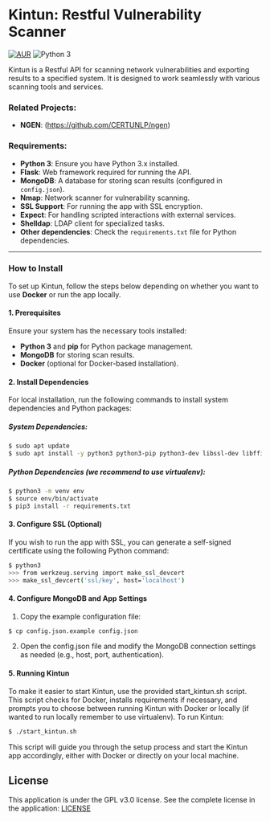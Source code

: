 # Kintun: Restful Vulnerability Scanner

[![AUR](https://img.shields.io/aur/license/yaourt.svg?maxAge=2592000)](https://github.com/CERTUNLP/Kintun/blob/master/LICENSE)
![Python 3](http://img.shields.io/badge/python-3-blue.svg)

Kintun is a Restful API for scanning network vulnerabilities and exporting results to a specified system. It is designed to work seamlessly with various scanning tools and services.

### Related Projects:
- **NGEN**: (https://github.com/CERTUNLP/ngen)

### Requirements:

- **Python 3**: Ensure you have Python 3.x installed.
- **Flask**: Web framework required for running the API.
- **MongoDB**: A database for storing scan results (configured in `config.json`).
- **Nmap**: Network scanner for vulnerability scanning.
- **SSL Support**: For running the app with SSL encryption.
- **Expect**: For handling scripted interactions with external services.
- **Shelldap**: LDAP client for specialized tasks.
- **Other dependencies**: Check the `requirements.txt` file for Python dependencies.

---

### How to Install

To set up Kintun, follow the steps below depending on whether you want to use **Docker** or run the app locally.

#### 1. Prerequisites

Ensure your system has the necessary tools installed:

- **Python 3** and **pip** for Python package management.
- **MongoDB** for storing scan results.
- **Docker** (optional for Docker-based installation).
  
#### 2. Install Dependencies

For local installation, run the following commands to install system dependencies and Python packages:

##### System Dependencies:

```bash
$ sudo apt update
$ sudo apt install -y python3 python3-pip python3-dev libssl-dev libffi-dev expect shelldap nmap mongodb
```

##### Python Dependencies (we recommend to use virtualenv):
```bash
$ python3 -m venv env
$ source env/bin/activate
$ pip3 install -r requirements.txt
```

#### 3. Configure SSL (Optional)
If you wish to run the app with SSL, you can generate a self-signed certificate using the following Python command:
```bash
$ python3
>>> from werkzeug.serving import make_ssl_devcert
>>> make_ssl_devcert('ssl/key', host='localhost')
```

#### 4. Configure MongoDB and App Settings
1. Copy the example configuration file:
```bash
$ cp config.json.example config.json
```
2. Open the config.json file and modify the MongoDB connection settings as needed (e.g., host, port, authentication).

#### 5. Running Kintun
To make it easier to start Kintun, use the provided start_kintun.sh script. This script checks for Docker, installs requirements if necessary, and prompts you to choose between running Kintun with Docker or locally (if wanted to run locally remember to use virtualenv).
To run Kintun:
```bash
$ ./start_kintun.sh
```

This script will guide you through the setup process and start the Kintun app accordingly, either with Docker or directly on your local machine.


License
-------

This application is under the GPL v3.0 license. See the complete license in the application:
[LICENSE](https://github.com/CERTUNLP/Kintun/blob/master/LICENSE)
